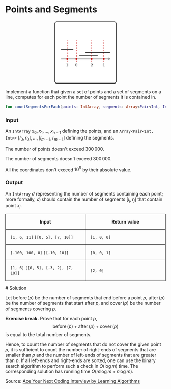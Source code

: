 <style>
.samples th, .samples td {
    border: 1px solid black;
    border-collapse: collapse;
    padding: 15px;
    width: 300px;
    /*max-width: 100%;*/
    /*text-align: center;*/
    /*alignment: center;*/
}

.sample th, .sample td {
    border: 1px solid black;
    padding: 15px;
    width: 300px;
    /*max-width: 100%;*/
    /*text-align: center;*/
    /*alignment: center;*/
}

.sample td {
    border-top: none;
    border-bottom: none;
}

.sample table {
    border-collapse: collapse;
    border: 1px solid black;
}

.logo {
    display: flex;
    justify-content: center;
}

.logo img {
    width: 200px;
    align: center;
}

.code span {
    line-height: 22px;
}
</style>

# Points and Segments

<div class="logo">
    <img src="../../images/points_and_segments_logo.png">
</div>

Implement a function that given a set of points and a set of segments on a line, computes for each point the number of
segments it is contained in.

```Kotlin
fun countSegmentsForEach(points: IntArray, segments: Array<Pair<Int, Int>>): IntArray
```

### Input

An `IntArray` $x_0, x_1, \ldots, x_{n - 1}$ defining the points,
and an `Array<Pair<Int, Int>>` $[l_0, r_0], \ldots, [l_{m - 1}, r_{m - 1}]$
defining the segments.

The number of points doesn't exceed $300\,000$.

The number of segments doesn't exceed $300\,000$.

All the coordinates don't exceed $10^9$ by their absolute value.

### Output

An `IntArray` $d$ representing the number of segments containing each point; more formally, $d_i$ should contain
the number of segments $[l_j, r_j]$ that contain point $x_i$.


<div class="samples">

| Input                                 | Return value |
|---------------------------------------|--------------|
| `[1, 6, 11]` `[[0, 5], [7, 10]]`      | `[1, 0, 0]`  |
| `[-100, 100, 0]` `[[-10, 10]]`        | `[0, 0, 1]`  |
| `[1, 6]` `[[0, 5], [-3, 2], [7, 10]]` | `[2, 0]`     |

</div>

<div class="hint">
# Solution

Let $\operatorname{before}(p)$ be the number of segments that end
before a point $p$, $\operatorname{after}(p)$ be the number of
segments that start after $p$, and $\operatorname{cover}(p)$ be
the number of segments covering $p$.

**Exercise break.** Prove that for each point $p$,
$$\operatorname{before}(p)+\operatorname{after}(p)+\operatorname{cover}(p)$$
is equal to the total number of segments.

Hence, to count the number of segments that do not cover the
given point $p$, it is sufficient to count the number of right-ends of
segments that are smaller than $p$ and the number of left-ends of
segments that are greater than $p$. If all left-ends and right-ends
are sorted, one can use the binary search algorithm to perform such a
check in $O(\log m)$ time. The corresponding solution has running
time $O(m\log m + n\log m)$.

Source:
[Ace Your Next Coding Interview by Learning Algorithms](https://bit.ly/acecogniterra)
</div>
